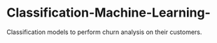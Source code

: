 # Classification-Machine-Learning-
Classification models to perform churn analysis on their customers.
